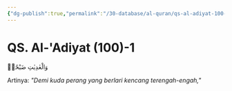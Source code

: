 ```yaml
---
{"dg-publish":true,"permalink":"/30-database/al-quran/qs-al-adiyat-100-1/"}
---
```



# QS. Al-'Adiyat (100)-1
وَالْعٰدِيٰتِ ضَبْحًاۙ 

Artinya: *"Demi kuda perang yang berlari kencang terengah-engah,"*
